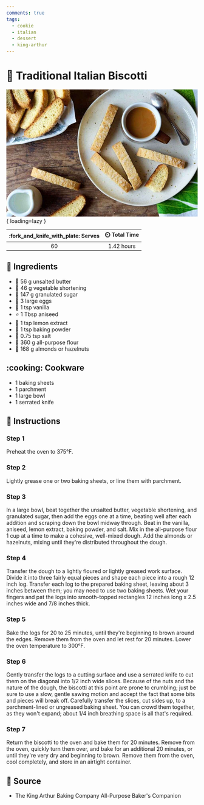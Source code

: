 ```yaml
---
comments: true
tags:
  - cookie
  - italian
  - dessert
  - king-arthur
---
```

# :baguette_bread: Traditional Italian Biscotti

![Traditional Italian Biscotti](../assets/images/traditional-italian-biscotti.jpg){ loading=lazy }

| :fork_and_knife_with_plate: Serves | :timer_clock: Total Time |
|:----------------------------------:|:-----------------------: |
| 60 | 1.42 hours |

## :salt: Ingredients

- :butter: 56 g unsalted butter
- :carrot: 46 g vegetable shortening
- :candy: 147 g granulated sugar
- :egg: 3 large eggs
- :icecream: 1 tsp vanilla
- :star: 1 Tbsp aniseed
- :lemon: 1 tsp lemon extract
- :dash: 1 tsp baking powder
- :salt: 0.75 tsp salt
- :ear_of_rice: 360 g all-purpose flour
- :chestnut: 168 g almonds or hazelnuts

## :cooking: Cookware

- 1 baking sheets
- 1 parchment
- 1 large bowl
- 1 serrated knife

## :pencil: Instructions

### Step 1

Preheat the oven to 375°F.

### Step 2

Lightly grease one or two baking sheets, or line them with parchment.

### Step 3

In a large bowl, beat together the unsalted butter, vegetable shortening, and granulated sugar, then add the eggs one at
a time, beating well after each addition and scraping down the bowl midway through. Beat in the vanilla, aniseed, lemon
extract, baking powder, and salt. Mix in the all-purpose flour 1 cup at a time to make a cohesive, well-mixed dough. Add
the almonds or hazelnuts, mixing until they're distributed throughout the dough.

### Step 4

Transfer the dough to a lightly floured or lightly greased work surface. Divide it into three fairly equal pieces and
shape each piece into a rough 12 inch log. Transfer each log to the prepared baking sheet, leaving about 3 inches
between them; you may need to use two baking sheets. Wet your fingers and pat the logs into smooth-topped rectangles 12
inches long x 2.5 inches wide and 7/8 inches thick.

### Step 5

Bake the logs for 20 to 25 minutes, until they're beginning to brown around the edges. Remove them from the oven and let
rest for 20 minutes. Lower the oven temperature to 300°F.

### Step 6

Gently transfer the logs to a cutting surface and use a serrated knife to cut them on the diagonal into 1/2 inch wide
slices. Because of the nuts and the nature of the dough, the biscotti at this point are prone to crumbling; just be sure
to use a slow, gentle sawing motion and accept the fact that some bits and pieces will break off. Carefully transfer the
slices, cut sides up, to a parchment-lined or ungreased baking sheet. You can crowd them together, as they won't expand;
about 1/4 inch breathing space is all that's required.

### Step 7

Return the biscotti to the oven and bake them for 20 minutes. Remove from the oven, quickly turn them over, and bake for
an additional 20 minutes, or until they're very dry and beginning to brown. Remove them from the oven, cool completely,
and store in an airtight container.

## :link: Source

- The King Arthur Baking Company All-Purpose Baker's Companion
